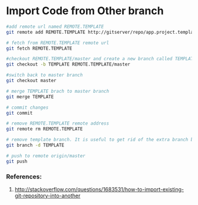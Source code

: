 #   Import Code from Other branch 

``` bash
#add remote url named REMOTE.TEMPLATE
git remote add REMOTE.TEMPLATE http://gitserver/repo/app.project.template.git

# fetch from REMOTE.TEMPLATE remote url
git fetch REMOTE.TEMPLATE

#checkout REMOTE.TEMPLATE/master and create a new branch called TEMPLATE
git checkout -b TEMPLATE REMOTE.TEMPLATE/master

#switch back to master branch
git checkout master

# merge TEMPLATE brach to master branch
git merge TEMPLATE

# commit changes
git commit

# remove REMOTE.TEMPLATE remote address
git remote rm REMOTE.TEMPLATE

# remove template branch. It is useful to get rid of the extra branch before pushing
git branch -d TEMPLATE

# push to remote origin/master
git push

``` 
### References:
1. http://stackoverflow.com/questions/1683531/how-to-import-existing-git-repository-into-another

